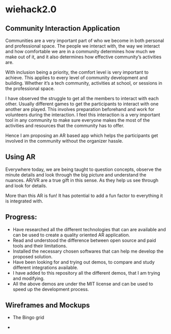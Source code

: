 # wiehack2.0
## Community Interaction Application

Communities are a very important part of who we become in both personal and professional space. The people we interact with, the way we interact and how comfortable we are in a community determines how much we make out of it, and it also determines how effective community’s activities are.

With inclusion being a priority, the comfort level is very important to achieve. This applies to every level of community development and building. Whether it’s a tech community, activities at school, or sessions in the professional space.

I have observed the struggle to get all the members to interact with each other. Usually different games to get the participants to interact with one another are played. This involves preparation beforehand and work for volunteers during the interaction. I feel this interaction is a very important tool in any community to make sure everyone makes the most of the activities and resources that the community has to offer.

Hence I am proposing an AR based app which helps the participants get involved in the
community without the organizer hassle.

## Using AR

Everywhere today, we are being taught to question concepts, observe the minute
details and look through the big picture and understand the nuances. AR/VR are a true
gift in this sense. As they help us see through and look for details.

More than this AR is fun! It has potential to add a fun factor to everything it is
integrated with.

## Progress:

- Have researched all the different technologies that can are available and can be used to create a quality oriented AR application.
- Read and understood the difference between open source and paid tools and their limitations.
- Installed the necessary chosen softwares that can help me develop the proposed solution.
- Have been looking for and trying out demos, to compare and study different integrations available.
- I have added to this repository all the different demos, that I am trying and modifying. 
- All the above demos are under the MIT license and can be used to speed up the development process.

## Wireframes and Mockups

- The Bingo grid

- 
